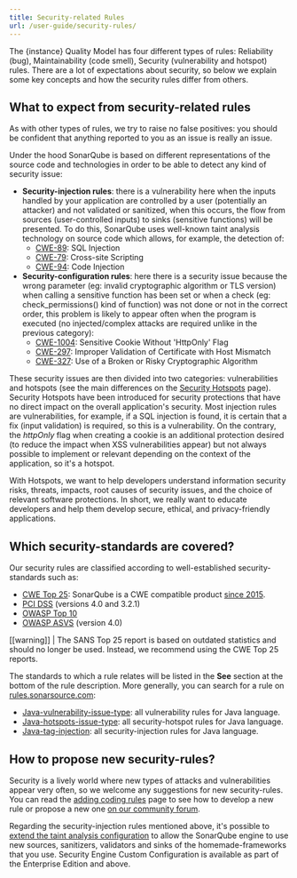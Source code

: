 ```yaml
---
title: Security-related Rules
url: /user-guide/security-rules/
---
```

The {instance} Quality Model has four different types of rules: Reliability (bug), Maintainability (code smell), Security (vulnerability and hotspot) rules. There are a lot of expectations about security, so below we explain some key concepts and how the security rules differ from others.

## What to expect from security-related rules
As with other types of rules, we try to raise no false positives: you should be confident that anything reported to you as an issue is really an issue.

Under the hood SonarQube is based on different representations of the source code and technologies in order to be able to detect any kind of security issue:
* **Security-injection rules**: there is a vulnerability here when the inputs handled by your application are controlled by a user (potentially an attacker) and not validated or sanitized, when this occurs, the flow from sources (user-controlled inputs) to sinks (sensitive functions) will be presented. To do this, SonarQube uses well-known taint analysis technology on source code which allows, for example, the detection of:
  * [CWE-89](https://cwe.mitre.org/data/definitions/89.html): SQL Injection
  * [CWE-79](https://cwe.mitre.org/data/definitions/79.html): Cross-site Scripting
  * [CWE-94](https://cwe.mitre.org/data/definitions/94.html): Code Injection
* **Security-configuration rules**: here there is a security issue because the wrong parameter (eg: invalid cryptographic algorithm or TLS version) when calling a sensitive function has been set or when a check (eg: check_permissions() kind of function) was not done or not in the correct order, this problem is likely to appear often when the program is executed (no injected/complex attacks are required unlike in the previous category):
  * [CWE-1004](https://cwe.mitre.org/data/definitions/1004.html): Sensitive Cookie Without 'HttpOnly' Flag
  * [CWE-297](https://cwe.mitre.org/data/definitions/297.html): Improper Validation of Certificate with Host Mismatch
  * [CWE-327](https://cwe.mitre.org/data/definitions/327.html): Use of a Broken or Risky Cryptographic Algorithm

These security issues are then divided into two categories: vulnerabilities and hotspots (see the main differences on the [Security Hotspots](/user-guide/security-hotspots/) page). Security Hotspots have been introduced for security protections that have no direct impact on the overall application's security. Most injection rules are vulnerabilities, for example, if a SQL injection is found, it is certain that a fix (input validation) is required, so this is a vulnerability. On the contrary, the *httpOnly* flag when creating a cookie is an additional protection desired (to reduce the impact when XSS vulnerabilities appear) but not always possible to implement or relevant depending on the context of the application, so it's a hotspot. 

With Hotspots, we want to help developers understand information security risks, threats, impacts, root causes of security issues, and the choice of relevant software protections. In short, we really want to educate developers and help them develop secure, ethical, and privacy-friendly applications.

## Which security-standards are covered?
Our security rules are classified according to well-established security-standards such as:
* [CWE Top 25](https://cwe.mitre.org/top25/): SonarQube is a CWE compatible product [since 2015](https://cwe.mitre.org/compatible/questionnaires/33.html).
* [PCI DSS](https://www.pcisecuritystandards.org/) (versions 4.0 and 3.2.1)
* [OWASP Top 10 ](https://owasp.org/Top10/)
* [OWASP ASVS](https://owasp.org/www-project-application-security-verification-standard/) (version 4.0)

[[warning]]
| The SANS Top 25 report is based on outdated statistics and should no longer be used. Instead, we recommend using the CWE Top 25 reports.

The standards to which a rule relates will be listed in the **See** section at the bottom of the rule description. More generally, you can search for a rule on [rules.sonarsource.com](https://rules.sonarsource.com/):
* [Java-vulnerability-issue-type](https://rules.sonarsource.com/java/type/Vulnerability): all vulnerability rules for Java language.
* [Java-hotspots-issue-type](https://rules.sonarsource.com/java/type/Security%20Hotspot): all security-hotspot rules for Java language.
* [Java-tag-injection](https://rules.sonarsource.com/java/tag/injection): all security-injection rules for Java language.

## How to propose new security-rules?
Security is a lively world where new types of attacks and vulnerabilities appear very often, so we welcome any suggestions for new security-rules. You can read the [adding coding rules](/extend/adding-coding-rules/) page to see how to develop a new rule or propose a new one [on our community forum](https://community.sonarsource.com/c/suggestions/rules/13).

Regarding the security-injection rules mentioned above, it's possible to [extend the taint analysis configuration](/analysis/security_configuration/) to allow the SonarQube engine to use new sources, sanitizers, validators and sinks of the homemade-frameworks that you use. Security Engine Custom Configuration is available as part of the Enterprise Edition and above.
